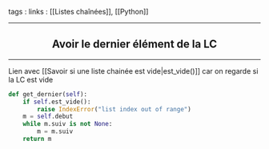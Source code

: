 tags : 
links : [[Listes chaînées]], [[Python]]

****

<h2 style="text-align: center;"> Avoir le dernier élément de la LC </h2>

****

Lien avec [[Savoir si une liste chainée est vide|est_vide()]] car on regarde si la LC est vide


```python
def get_dernier(self):
	if self.est_vide():
		raise IndexError("list index out of range")
	m = self.debut
	while m.suiv is not None:
		m = m.suiv
	return m
```